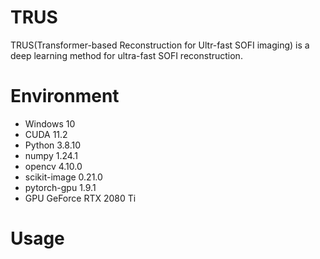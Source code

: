 # TRUS
TRUS(Transformer-based Reconstruction for Ultr-fast SOFI imaging) is a deep learning method for ultra-fast SOFI reconstruction.
# Environment
- Windows 10
- CUDA 11.2
- Python 3.8.10
- numpy 1.24.1
- opencv 4.10.0
- scikit-image 0.21.0
- pytorch-gpu 1.9.1
- GPU GeForce RTX 2080 Ti
# Usage
